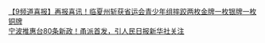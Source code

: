   
[【9频道喜报】再报喜讯！临夏州斩获省运会青少年组摔跤两枚金牌一枚银牌一枚铜牌](http://www.dianyue.me/archives/477/hhtxprsvneb241mj/)  
[宁波推惠台80条新政！甬派首发，引人民日报新华社关注](http://www.dianyue.me/archives/934/tyrq804vldqgv3hl/)